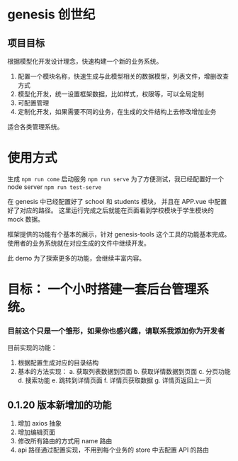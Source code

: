# genesis 创世纪

## 项目目标

根据模型化开发设计理念，快速构建一个新的业务系统。

1. 配置一个模块名称，快速生成与此模型相关的数据模型，列表文件，增删改查方式
2. 模型化开发，统一设置框架数据，比如样式，权限等，可以全局定制
3. 可配置管理
4. 定制化开发，如果需要不同的业务，在生成的文件结构上去修改增加业务

适合各类管理系统。

# 使用方式

生成
`npm run come`
启动服务
`npm run serve`
为了方便测试，我已经配置好一个 node server
`npm run test-serve`

在 genesis 中已经配置好了 school 和 students 模块， 并且在 APP.vue 中配置好了对应的路径。
这里运行完成之后就能在页面看到学校模块于学生模块的 mock 数据。

框架提供的功能有个基本的展示，针对 genesis-tools 这个工具的功能基本完成。
使用者的业务系统就在对应生成的文件中继续开发。

此 demo 为了探索更多的功能，会继续丰富内容。

# 目标： 一个小时搭建一套后台管理系统。

### 目前这个只是一个雏形，如果你也感兴趣，请联系我添加你为开发者

目前实现的功能：

1. 根据配置生成对应的目录结构
2. 基本的方法实现：
   a. 获取列表数据到页面
   b. 获取详情数据到页面
   c. 分页功能
   d. 搜索功能
   e. 跳转到详情页面
   f. 详情页获取数据
   g. 详情页返回上一页

## 0.1.20 版本新增加的功能

1. 增加 axios 抽象
2. 增加编辑页面
3. 修改所有路由的方式用 name 路由
4. api 路径通过配置实现，不用到每个业务的 store 中去配置 API 的路由
